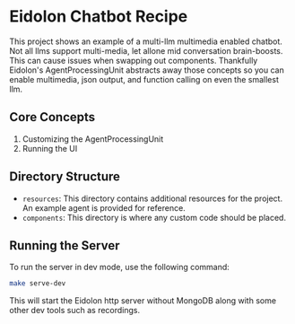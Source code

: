 # Eidolon Chatbot Recipe

This project shows an example of a multi-llm multimedia enabled chatbot. Not all llms support multi-media, 
let allone mid conversation brain-boosts. This can cause issues when swapping out components. Thankfully 
Eidolon's AgentProcessingUnit abstracts away those concepts so you can enable multimedia, json output, and 
function calling on even the smallest llm.

## Core Concepts
1. Customizing the AgentProcessingUnit
2. Running the UI

## Directory Structure

- `resources`: This directory contains additional resources for the project. An example agent is provided for reference.
- `components`: This directory is where any custom code should be placed.

## Running the Server

To run the server in dev mode, use the following command:

```bash
make serve-dev
```

This will start the Eidolon http server without MongoDB along with some other dev tools such as recordings.
